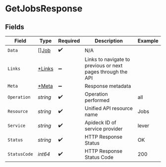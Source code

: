 # GetJobsResponse


## Fields

| Field                                                       | Type                                                        | Required                                                    | Description                                                 | Example                                                     |
| ----------------------------------------------------------- | ----------------------------------------------------------- | ----------------------------------------------------------- | ----------------------------------------------------------- | ----------------------------------------------------------- |
| `Data`                                                      | [][Job](../../models/shared/job.md)                         | :heavy_check_mark:                                          | N/A                                                         |                                                             |
| `Links`                                                     | [*Links](../../models/shared/links.md)                      | :heavy_minus_sign:                                          | Links to navigate to previous or next pages through the API |                                                             |
| `Meta`                                                      | [*Meta](../../models/shared/meta.md)                        | :heavy_minus_sign:                                          | Response metadata                                           |                                                             |
| `Operation`                                                 | *string*                                                    | :heavy_check_mark:                                          | Operation performed                                         | all                                                         |
| `Resource`                                                  | *string*                                                    | :heavy_check_mark:                                          | Unified API resource name                                   | Jobs                                                        |
| `Service`                                                   | *string*                                                    | :heavy_check_mark:                                          | Apideck ID of service provider                              | lever                                                       |
| `Status`                                                    | *string*                                                    | :heavy_check_mark:                                          | HTTP Response Status                                        | OK                                                          |
| `StatusCode`                                                | *int64*                                                     | :heavy_check_mark:                                          | HTTP Response Status Code                                   | 200                                                         |